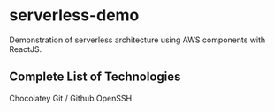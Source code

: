 # serverless-demo
Demonstration of serverless architecture using AWS components with ReactJS.
## Complete List of Technologies
Chocolatey
Git / Github
OpenSSH
